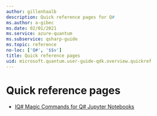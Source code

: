 ```yaml
---
author: gillenhaalb
description: Quick reference pages for Q#
ms.author: a-gibec
ms.date: 02/01/2021
ms.service: azure-quantum
ms.subservice: qsharp-guide
ms.topic: reference
no-loc: ['Q#', '$$v']
title: Quick reference pages
uid: microsoft.quantum.user-guide-qdk.overview.quickref
---
```


# Quick reference pages

* [IQ# Magic Commands for Q# Jupyter Notebooks](xref:microsoft.quantum.user-guide-qdk.overview.quickref.iqsharp)
